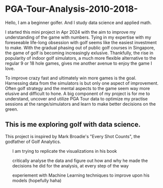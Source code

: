 # PGA-Tour-Analysis-2010-2018-
Hello, I am a beginner golfer. And I study data science and applied math.

I started this mini project in Apr 2024 with the aim to improve my understanding of the game with numbers. Tying in my expertise with my foreseeable life-long obsession with golf seems like the easiest investment to make.
With the gradual phasing out of public golf courses in Singapore, the game of golf is becoming increasingly exlusive. Thankfully, the rise in popularity of indoor golf simulators, a much more flexible alternative to the regular 9 or 18 hole games, gives me another avenue to enjoy the game I love. 

To improve crazy fast and ultimately win more games is the goal. Harnessing data from the simulators is but only one aspect of improvement. Often golf strategy and the mental aspects to the game seem way more elusive and difficult to hone. A big component of my project is for me to understand, uncover and utilize PGA Tour data to optimize my practise sessions at the range/simulators and learn to make better decisions on the green.


## This is me exploring golf with data science.

This project is inspired by Mark Broadie's "Every Shot Counts", the godfather of Golf Analytics.
<ul>I am trying to replicate the visualizations in his book</ul>
<ul>critically analyse the data and figure out how and why he made the decisions he did for the analysis, at every step of the way</ul>
<ul>experiement with Machine Learning techniques to improve upon his models (hopefully haha)</ul>
